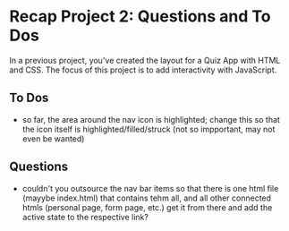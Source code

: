 # Recap Project 2: Questions and To Dos

In a previous project, you've created the layout for a Quiz App with HTML and CSS. The focus of this
project is to add interactivity with JavaScript.

## To Dos

- so far, the area around the nav icon is highlighted; change this so that the icon itself is highlighted/filled/struck (not so impportant, may not even be wanted)

## Questions

- couldn't you outsource the nav bar items so that there is one html file (mayybe index.html) that contains tehm all, and all other connected htmls (personal page, form page, etc.) get it from there and add the active state to the respective link?
